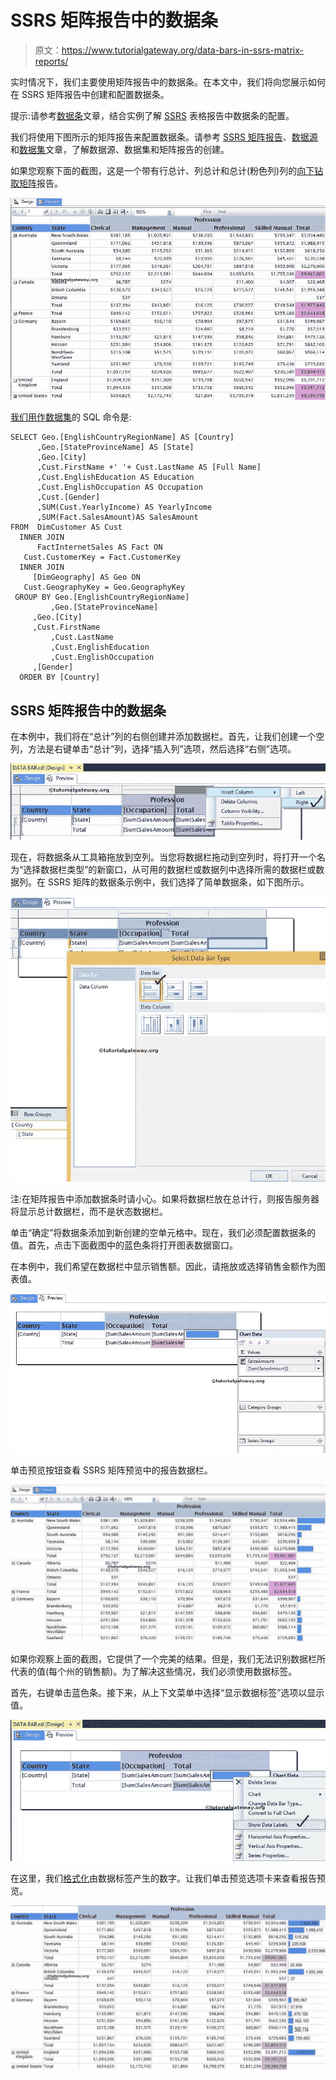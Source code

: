 # SSRS 矩阵报告中的数据条

> 原文：<https://www.tutorialgateway.org/data-bars-in-ssrs-matrix-reports/>

实时情况下，我们主要使用矩阵报告中的数据条。在本文中，我们将向您展示如何在 SSRS 矩阵报告中创建和配置数据条。

提示:请参考[数据条](https://www.tutorialgateway.org/data-bars-in-ssrs/)文章，结合实例了解 [SSRS](https://www.tutorialgateway.org/ssrs/) 表格报告中数据条的配置。

我们将使用下图所示的矩阵报告来配置数据条。请参考 [SSRS 矩阵报告](https://www.tutorialgateway.org/ssrs-matrix-report/)、[数据源](https://www.tutorialgateway.org/ssrs-shared-data-source/)和[数据集](https://www.tutorialgateway.org/shared-dataset-in-ssrs/)文章，了解数据源、数据集和矩阵报告的创建。

如果您观察下面的截图，这是一个带有行总计、列总计和总计(粉色列)列的[向下钻取矩阵](https://www.tutorialgateway.org/drill-down-matrix-report-in-ssrs/)报告。

![Data Bars in SSRS Matrix Reports](img/e092d6814af6006f1c422ddb4b69d037.png)

[我们用作](https://www.tutorialgateway.org/sql/)[数据集](https://www.tutorialgateway.org/embedded-dataset-in-ssrs/)的 SQL 命令是:

```
SELECT Geo.[EnglishCountryRegionName] AS [Country]
      ,Geo.[StateProvinceName] AS [State]
      ,Geo.[City]
      ,Cust.FirstName +' '+ Cust.LastName AS [Full Name]  
      ,Cust.EnglishEducation AS Education 
      ,Cust.EnglishOccupation AS Occupation
      ,Cust.[Gender]
      ,SUM(Cust.YearlyIncome) AS YearlyIncome
      ,SUM(Fact.SalesAmount)AS SalesAmount 
FROM  DimCustomer AS Cust
  INNER JOIN
      FactInternetSales AS Fact ON 
   Cust.CustomerKey = Fact.CustomerKey
  INNER JOIN
     [DimGeography] AS Geo ON
   Cust.GeographyKey = Geo.GeographyKey
 GROUP BY Geo.[EnglishCountryRegionName]
         ,Geo.[StateProvinceName] 
	 ,Geo.[City]
	 ,Cust.FirstName
         ,Cust.LastName  
         ,Cust.EnglishEducation 
         ,Cust.EnglishOccupation 
	 ,[Gender]
  ORDER BY [Country]
```

## SSRS 矩阵报告中的数据条

在本例中，我们将在“总计”列的右侧创建并添加数据栏。首先，让我们创建一个空列，方法是右键单击“总计”列，选择“插入列”选项，然后选择“右侧”选项。

![Data Bar in SSRS Matrix Report 2](img/b219e40436150da905b655b4e2c5ac7b.png)

现在，将数据条从工具箱拖放到空列。当您将数据栏拖动到空列时，将打开一个名为“选择数据栏类型”的新窗口，从可用的数据栏或数据列中选择所需的数据栏或数据列。在 SSRS 矩阵的数据条示例中，我们选择了简单数据条，如下图所示。

![Data Bar in SSRS Matrix Report 3](img/3d085fc27f982234862bb4b32068d50e.png)

注:在矩阵报告中添加数据条时请小心。如果将数据栏放在总计行，则报告服务器将显示总计数据栏，而不是状态数据栏。

单击“确定”将数据条添加到新创建的空单元格中。现在，我们必须配置数据条的值。首先，点击下面截图中的蓝色条将打开图表数据窗口。

在本例中，我们希望在数据栏中显示销售额。因此，请拖放或选择销售金额作为图表值。

![Data Bar in SSRS Matrix Report 4](img/5363a6a2f71546a7717c306dd71a7bd8.png)

单击预览按钮查看 SSRS 矩阵预览中的报告数据栏。

![Data Bar in SSRS Matrix Report 5](img/942df8a171fe4530622d720ea7a2e8c1.png)

如果你观察上面的截图，它提供了一个完美的结果。但是，我们无法识别数据栏所代表的值(每个州的销售额)。为了解决这些情况，我们必须使用数据标签。

首先，右键单击蓝色条。接下来，从上下文菜单中选择“显示数据标签”选项以显示值。

![Data Bar in SSRS Matrix Report 6](img/c19fab0601cbe5e307d34ec19b0e53ae.png)

在这里，我们[格式化](https://www.tutorialgateway.org/format-numbers-in-ssrs/)由数据标签产生的数字。让我们单击预览选项卡来查看报告预览。

![Data Bar in SSRS Matrix Report 7](img/38e1a4e4ac37eb1d9bcda85460e339ef.png)